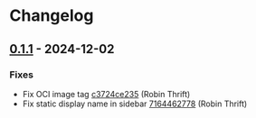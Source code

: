 # Changelog

## [0.1.1](https://github.com/RobinThrift/conveyor/releases/tag/v0.1.1) - 2024-12-02

### <!-- 1 -->Fixes

- Fix OCI image tag [c3724ce235](https://github.com/RobinThrift/conveyor/commit/c3724ce235618ec4406c19ea67efa738837933da) (Robin Thrift)
- Fix static display name in sidebar [7164462778](https://github.com/RobinThrift/conveyor/commit/71644627780d153885a522926ca8f9c95d3eca91) (Robin Thrift)

[0.1.1]: https://github.com/RobinThrift/conveyor/compare/v0.1.0..v0.1.1

